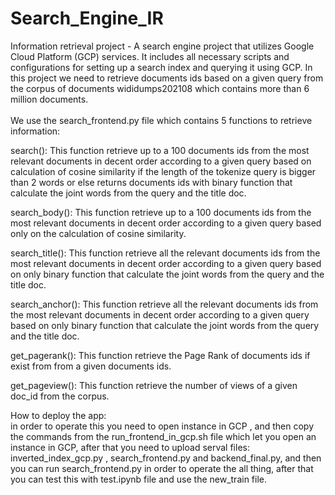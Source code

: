 # Search_Engine_IR
Information retrieval project - A search engine project that utilizes Google Cloud Platform (GCP) services. It includes all necessary scripts and configurations for setting up a search index and querying it using GCP.
In this project we need to retrieve documents ids based on a given query from the corpus of documents wididumps202108 which contains more than 6 million documents.<br /><br />
We use the search_frontend.py file which contains 5 functions to retrieve information:<br />

search(): This function retrieve up to a 100  documents ids from the most relevant documents in decent order according to a given query based on calculation of cosine similarity if the length of the tokenize query is bigger than 2 words or else returns documents ids with binary function that calculate the joint words from the query and the title doc.<br />

search_body(): This function retrieve up to a 100  documents ids from the most relevant documents in decent order according to a given query based only on the calculation of cosine similarity.<br />

search_title(): This function retrieve all the relevant documents ids from the most relevant documents in decent order according to a given query based on only binary function that calculate the joint words from the query and the title doc.<br />

search_anchor(): This function retrieve all the relevant documents ids from the most relevant documents in decent order according to a given query based on only binary function that calculate the joint words from the query and the title doc.<br />

get_pagerank(): This function retrieve the Page Rank of documents ids if exist from from a given documents ids.<br />

get_pageview(): This function retrieve the number of views of a given doc_id from the corpus.<br />

How to deploy the app:<br />
in order to operate this you need to open instance in GCP , and then copy the commands from the run_frontend_in_gcp.sh file which let you open an instance in GCP, after that you need to upload serval files: inverted_index_gcp.py , search_frontend.py and backend_final.py, and then you can run search_frontend.py in order to operate the all thing, after that you can test this with test.ipynb file and use the new_train file. 
